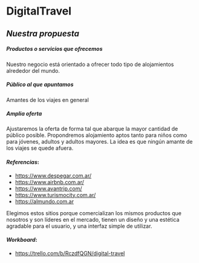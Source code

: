 # DigitalTravel

## _Nuestra propuesta_


##### Productos o servicios que ofrecemos
Nuestro negocio está orientado a ofrecer todo tipo de alojamientos alrededor del mundo.

##### Público al que apuntamos
Amantes de los viajes en general

##### Amplia oferta
Ajustaremos la oferta de forma tal que abarque la mayor cantidad de público posible. Propondremos alojamiento aptos tanto para niños como para jóvenes, adultos y adultos mayores. La idea es que ningún amante de los viajes se quede afuera. 



#### _Referencias_: 
- https://www.despegar.com.ar/
- https://www.airbnb.com.ar/
- https://www.avantrip.com/
- https://www.turismocity.com.ar/
- https://almundo.com.ar

Elegimos estos sitios porque comercializan los mismos productos que nosotros y son líderes en el mercado, tienen un diseño y una estética agradable para el usuario, y una interfaz simple de utilizar.

#### _Workboard_:
- https://trello.com/b/RczdfQGN/digital-travel

#### _Integrantes_:

`Nicolás Fernández Carlavan`: Tengo 32 años, soy Analista de Sistemas, y estudio Ingenieria en Sistemas en UTN. Me interesa mucho la programación web, por eso me inscribí en este curso.

`Francisca Colombres`: Tengo 19 años. Soy estudiante de filosofía. Es mi primera experiencia en programación. 

`Gonzalo Cardarelli`: Tengo 28 años, estudio ingeniería mecánica y soy administrativo. Actualmente estoy haciendo el curso de programación ya que me interesa y creo que me puede dar otra herramienta para crecimiento laboral y personal.

